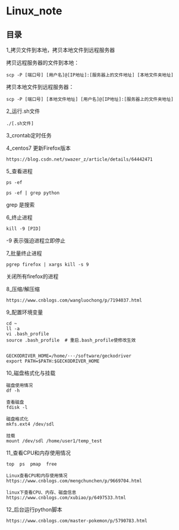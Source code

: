 # Linux_note

## 目录

1_拷贝文件到本地，拷贝本地文件到远程服务器

拷贝远程服务器的文件到本地：
```
scp -P [端口号] [用户名]@[IP地址]:[服务器上的文件地址] [本地文件夹地址]
```

拷贝本地文件到远程服务器：
```
scp -P [端口号] [本地文件地址] [用户名]@[IP地址]:[服务器上的文件夹地址]
```

2_运行.sh文件
```
./[.sh文件]
```

3_crontab定时任务

4_centos7 更新Firefox版本
```
https://blog.csdn.net/swazer_z/article/details/64442471
```

5_查看进程
```
ps -ef
```

```
ps -ef | grep python
```
grep 是搜索

6_终止进程
```
kill -9 [PID]
```
-9 表示强迫进程立即停止

7_批量终止进程
```
pgrep firefox | xargs kill -s 9
```
关闭所有firefox的进程

8_压缩/解压缩
```
https://www.cnblogs.com/wangluochong/p/7194037.html
```

9_配置环境变量
```
cd ~
ll -a 
vi .bash_profile
source .bash_profile  # 重启.bash_profile使修改生效


GECKODRIVER_HOME=/home/···/software/geckodriver
export PATH=$PATH:$GECKODRIVER_HOME
```

10_磁盘格式化与挂载
```
磁盘使用情况
df -h

查看磁盘
fdisk -l

磁盘格式化
mkfs.ext4 /dev/sdl

挂载
mount /dev/sdl /home/user1/temp_test
```

11_查看CPU和内存使用情况
```
top  ps  pmap  free
```

```
Linux查看CPU和内存使用情况
https://www.cnblogs.com/mengchunchen/p/9669704.html

linux下查看CPU、内存、磁盘信息
https://www.cnblogs.com/xubiao/p/6497533.html
```

12_后台运行python脚本
```
https://www.cnblogs.com/master-pokemon/p/5790783.html
```
